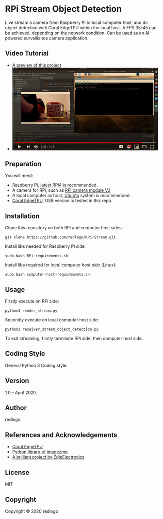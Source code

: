 # RPi Stream Object Detection
Live stream a camera from Raspberry Pi to local computer host, and do object detection with Coral EdgeTPU within the local host. A FPS 35-45 can be achieved, depending on the network condition. Can be used as an AI-powered surveillance camera application.
## Video Tutorial
* [A preview of this project](https://www.youtube.com/watch?v=PCdNH4zSNug)
* [![Foo](meta/preview.png)](https://www.youtube.com/watch?v=PCdNH4zSNug)
## Preparation
You will need:
* Raspberry Pi, [latest RPi4](https://www.raspberrypi.org/products/raspberry-pi-4-model-b/) is recommended.
* A camera for RPi, such as [RPi camera module V2](https://www.raspberrypi.org/products/camera-module-v2/)
* A local computer as host, [Ubuntu](https://ubuntu.com/) system is recommended.
* [Coral EdgeTPU](https://coral.ai/products/accelerator/), USB version is tested in this repo.
## Installation
Clone this repository on both RPi and computer host sides:
```
git clone https://github.com/redlogo/RPi-Stream.git
```
Install libs needed for Raspberry Pi side:
```
sudo bash RPi-requirements.sh
```
Install libs required for local computer host side (Linux):
```
sudo bash computer-host-requirements.sh
```
## Usage
Firstly execute on RPi side:
```
python3 sender_stream.py
```
Secondly execute on local computer host side:
```
python3 receiver_stream_object_detection.py
```
To exit streaming, firstly terminate RPi side, then computer host side.
## Coding Style
General Python 3 Coding style.
## Version
1.0 - April 2020.
## Author
redlogo
## References and Acknowledgements
* [Coral EdgeTPU](https://coral.ai/)
* [Python library of imagezmq](https://github.com/jeffbass/imagezmq)
* [A brilliant project by EdjeElectronics](https://github.com/EdjeElectronics/TensorFlow-Lite-Object-Detection-on-Android-and-Raspberry-Pi)
## License
MIT
## Copyright
Copyright © 2020 redlogo